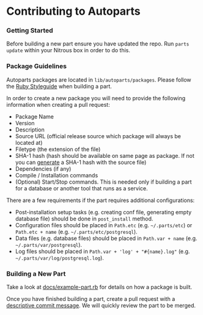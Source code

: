 # Contributing to Autoparts

### Getting Started

Before building a new part ensure you have updated the repo. Run `parts update` within your Nitrous box in order to do this.

### Package Guidelines

Autoparts packages are located in `lib/autoparts/packages`. Please follow the [Ruby Styleguide](https://github.com/styleguide/ruby) when building a part.

In order to create a new package you will need to provide the following information when creating a pull request:

* Package Name
* Version
* Description
* Source URL (official release source which package will always be located at)
* Filetype (the extension of the file)
* SHA-1 hash (hash should be available on same page as package. If not you can [generate](http://hash.online-convert.com/sha1-generator) a SHA-1 hash with the source file)
* Dependencies (if any)
* Compile / Installation commands
* (Optional) Start/Stop commands. This is needed only if building a part for a database or another tool that runs as a service.

There are a few requirements if the part requires additional configurations:

* Post-installation setup tasks (e.g. creating conf file, generating empty database file) should be done in `post_install` method.
* Configuration files should be placed in `Path.etc` (e.g. `~/.parts/etc`) or `Path.etc + name` (e.g. `~/.parts/etc/postgresql`).
* Data files (e.g. database files) should be placed in `Path.var + name` (e.g. `~/.parts/var/postgresql`).
* Log files should be placed in `Path.var + 'log' + "#{name}.log"` (e.g. `~/.parts/var/log/postgresql.log`).

### Building a New Part

Take a look at [docs/example-part.rb](https://github.com/nitrous-io/autoparts/tree/master/docs/example-part.rb) for details on how a package is built.

Once you have finished building a part, create a pull request with a [descriptive commit message](http://robots.thoughtbot.com/5-useful-tips-for-a-better-commit-message). We will quickly review the part to be merged.
